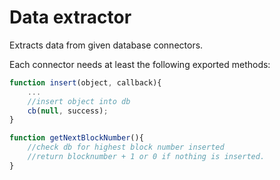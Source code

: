 # Data extractor

Extracts data from given database connectors.

Each connector needs at least the following exported methods:

```javascript
function insert(object, callback){
    ...
    //insert object into db
    cb(null, success);
}
```

```javascript
function getNextBlockNumber(){
    //check db for highest block number inserted
    //return blocknumber + 1 or 0 if nothing is inserted.
}